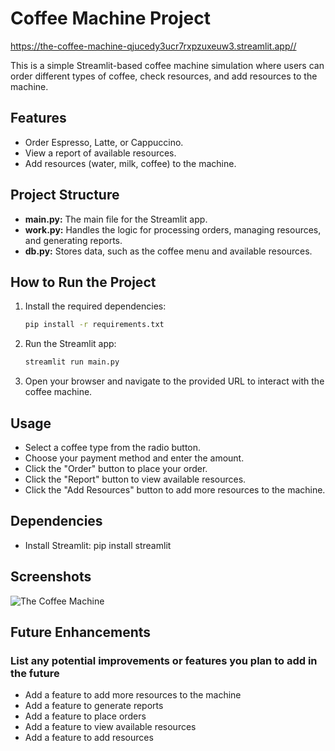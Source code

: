 # Coffee Machine Project

<https://the-coffee-machine-qjucedy3ucr7rxpzuxeuw3.streamlit.app//>

This is a simple Streamlit-based coffee machine simulation where users can order different types of coffee, check resources, and add resources to the machine.

## Features

- Order Espresso, Latte, or Cappuccino.
- View a report of available resources.
- Add resources (water, milk, coffee) to the machine.

## Project Structure

- **main.py:** The main file for the Streamlit app.
- **work.py:** Handles the logic for processing orders, managing resources, and generating reports.
- **db.py:** Stores data, such as the coffee menu and available resources.

## How to Run the Project

1. Install the required dependencies:

   ```bash
   pip install -r requirements.txt

2. Run the Streamlit app:

   ```bash
   streamlit run main.py

3. Open your browser and navigate to the provided URL to interact with the coffee machine.

## Usage

- Select a coffee type from the radio button.
- Choose your payment method and enter the amount.
- Click the "Order" button to place your order.
- Click the "Report" button to view available resources.
- Click the "Add Resources" button to add more resources to the machine.  

## Dependencies

- Install Streamlit: pip install streamlit

## Screenshots

![The Coffee Machine](https://github.com/Gorachand22/The-Coffee-Machine/blob/master/images/coffee.png)

## Future Enhancements

### List any potential improvements or features you plan to add in the future

- Add a feature to add more resources to the machine
- Add a feature to generate reports
- Add a feature to place orders
- Add a feature to view available resources
- Add a feature to add resources
